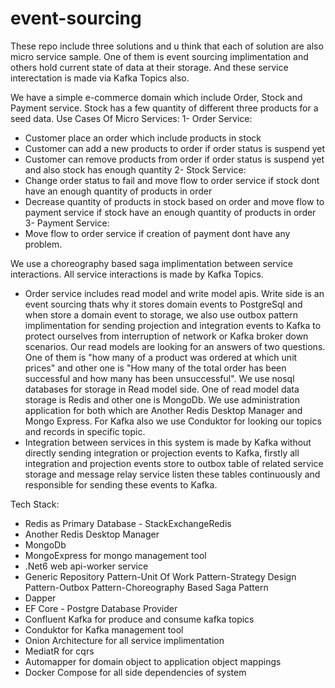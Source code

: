 # event-sourcing
These repo include three solutions and u think that each of solution are also micro service sample. One of them is event sourcing implimentation and others hold current state of data at their storage.  And these service interectation is made via Kafka Topics also. 

We have a simple e-commerce domain which include Order, Stock and Payment service. 
Stock has a few quantity of different three products for a seed data. 
Use Cases Of Micro Services: 
 1- Order Service:
   * Customer place an order which include products in stock
   * Customer can add a new products to order if order status is suspend yet
   * Customer can remove products from order if order status is suspend yet and also stock has enough quantity
 2- Stock Service:
   * Change order status to fail and move flow to order service if stock dont have an enough quantity of products in order
   * Decrease quantity of products in stock based on order and move flow to payment service if stock have an enough quantity of products in order  
 3- Payment Service:
   * Move flow to order service if creation of payment dont have any problem.
   
We use a choreography based saga implimentation between service interactions. All service interactions is made by Kafka Topics. 
* Order service includes read model and write model apis. Write side is an event sourcing thats why it stores domain events to PostgreSql and when store a domain event to storage, we also use outbox pattern implimentation for sending projection and integration events to Kafka to protect ourselves from interruption of network or Kafka broker down scenarios.
Our read models are looking for an answers of two questions. 
One of them is "how many of a product was ordered at which unit prices" and other one is "How many of the total order has been successful and how many has been unsuccessful".
We use nosql databases for storage in Read model side. One of read model data storage is Redis and other one is MongoDb.
We use administration application for both which are Another Redis Desktop Manager and Mongo Express.
For Kafka also we use Conduktor for looking our topics and records in specific topic.
* Integration between services in this system is made by Kafka without directly sending integration or projection events to Kafka, firstly all integration and projection events store to outbox table of related service storage and message relay service listen these tables continuously and responsible for sending these events to Kafka.

Tech Stack:
* Redis as Primary Database - StackExchangeRedis
* Another Redis Desktop Manager
* MongoDb
* MongoExpress for mongo management tool
* .Net6 web api-worker service
* Generic Repository Pattern-Unit Of Work Pattern-Strategy Design Pattern-Outbox Pattern-Choreography Based Saga Pattern
* Dapper
* EF Core - Postgre Database Provider
* Confluent Kafka for produce and consume kafka topics
* Conduktor for Kafka management tool 
* Onion Architecture for all service implimentation
* MediatR for cqrs 
* Automapper for domain object to application object mappings
* Docker Compose for all side dependencies of system 

